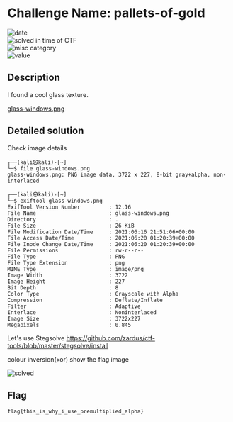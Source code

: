 # Challenge Name: pallets-of-gold


![date](https://img.shields.io/badge/date-16.06.2021-brightgreen.svg)  
![solved in time of CTF](https://img.shields.io/badge/solved-in%20time%20of%20CTF-brightgreen.svg)   
![misc category](https://img.shields.io/badge/category-Misc-blueviolet.svg)   
![value](https://img.shields.io/badge/value-311-blue.svg)  


## Description

I found a cool glass texture.


[glass-windows.png](glass-windows.png)

## Detailed solution

Check image details 

```
┌──(kali㉿kali)-[~]
└─$ file glass-windows.png
glass-windows.png: PNG image data, 3722 x 227, 8-bit gray+alpha, non-interlaced
```

```
┌──(kali㉿kali)-[~]
└─$ exiftool glass-windows.png
ExifTool Version Number         : 12.16
File Name                       : glass-windows.png
Directory                       : .
File Size                       : 26 KiB
File Modification Date/Time     : 2021:06:16 21:51:06+00:00
File Access Date/Time           : 2021:06:20 01:20:39+00:00
File Inode Change Date/Time     : 2021:06:20 01:20:39+00:00
File Permissions                : rw-r--r--
File Type                       : PNG
File Type Extension             : png
MIME Type                       : image/png
Image Width                     : 3722
Image Height                    : 227
Bit Depth                       : 8
Color Type                      : Grayscale with Alpha
Compression                     : Deflate/Inflate
Filter                          : Adaptive
Interlace                       : Noninterlaced
Image Size                      : 3722x227
Megapixels                      : 0.845
```  

Let's use Stegsolve https://github.com/zardus/ctf-tools/blob/master/stegsolve/install 

colour inversion(xor) show the flag image  


![solved](https://user-images.githubusercontent.com/72421091/122659336-13e0b280-d16f-11eb-87ce-fdd21f29dbda.png)


## Flag

```
flag{this_is_why_i_use_premultiplied_alpha}
```
